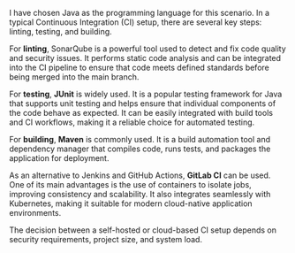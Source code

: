 I have chosen Java as the programming language for this scenario. In a typical Continuous Integration (CI) setup, there are several key steps: linting, testing, and building.

For **linting**, SonarQube is a powerful tool used to detect and fix code quality and security issues. It performs static code analysis and can be integrated into the CI pipeline to ensure that code meets defined standards before being merged into the main branch.

For **testing**, **JUnit** is widely used. It is a popular testing framework for Java that supports unit testing and helps ensure that individual components of the code behave as expected. It can be easily integrated with build tools and CI workflows, making it a reliable choice for automated testing.

For **building**, **Maven** is commonly used. It is a build automation tool and dependency manager that compiles code, runs tests, and packages the application for deployment.

As an alternative to Jenkins and GitHub Actions, **GitLab CI** can be used. One of its main advantages is the use of containers to isolate jobs, improving consistency and scalability. It also integrates seamlessly with Kubernetes, making it suitable for modern cloud-native application environments.

The decision between a self-hosted or cloud-based CI setup depends on security requirements, project size, and system load.
